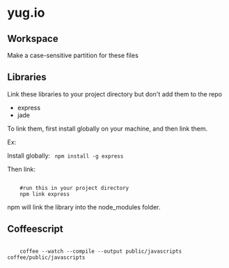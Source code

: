 yug.io 
======

Workspace
---
Make a case-sensitive partition for these files

Libraries
---
Link these libraries to your project directory but don't add them to the repo

* express
* jade

To link them, first install globally on your machine, and then link them.

Ex:

Install globally:
<code>
	npm install -g express
</code>

Then link: 

<code>
	#run this in your project directory
	npm link express
</code>

npm will link the library into the node_modules folder.

Coffeescript
--
<code>
	coffee --watch --compile --output public/javascripts coffee/public/javascripts
</code>
